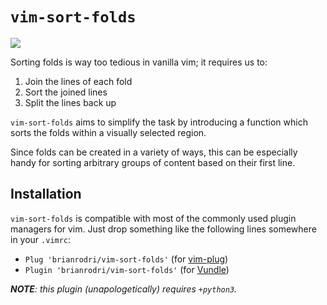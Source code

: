 # `vim-sort-folds`

![](https://raw.github.com/obreitwi/vim-sort-folds/master/doc/demo.gif)

Sorting folds is way too tedious in vanilla vim; it requires us to:
 1. Join the lines of each fold
 2. Sort the joined lines
 3. Split the lines back up

`vim-sort-folds` aims to simplify the task by introducing a function which sorts the folds within a visually selected region.

Since folds can be created in a variety of ways, this can be especially handy for sorting arbitrary groups of content based on their first line.


## Installation

`vim-sort-folds` is compatible with most of the commonly used plugin managers for vim. Just drop something like the following lines somewhere in your `.vimrc`:

 - `Plug 'brianrodri/vim-sort-folds'` (for [vim-plug](https://github.com/junegunn/vim-plug))
 - `Plugin 'brianrodri/vim-sort-folds'` (for [Vundle](https://github.com/VundleVim/Vundle.vim))

_**NOTE**: this plugin (unapologetically) requires `+python3`._
